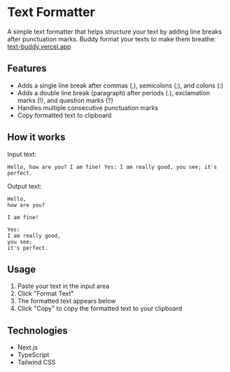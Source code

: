 # Text Formatter

A simple text formatter that helps structure your text by adding line breaks after punctuation marks. Buddy format your texts to make them breathe: [text-buddy.vercel.app](https://text-buddy.vercel.app/)

## Features

- Adds a single line break after commas (,), semicolons (;), and colons (:)
- Adds a double line break (paragraph) after periods (.), exclamation marks (!), and question marks (?)
- Handles multiple consecutive punctuation marks
- Copy formatted text to clipboard

## How it works

Input text:
```
Hello, how are you? I am fine! Yes: I am really good, you see; it's perfect.
```

Output text:
```
Hello,
how are you?

I am fine!

Yes:
I am really good,
you see;
it's perfect.
```

## Usage

1. Paste your text in the input area
2. Click "Format Text"
3. The formatted text appears below
4. Click "Copy" to copy the formatted text to your clipboard

## Technologies

- Next.js
- TypeScript
- Tailwind CSS
